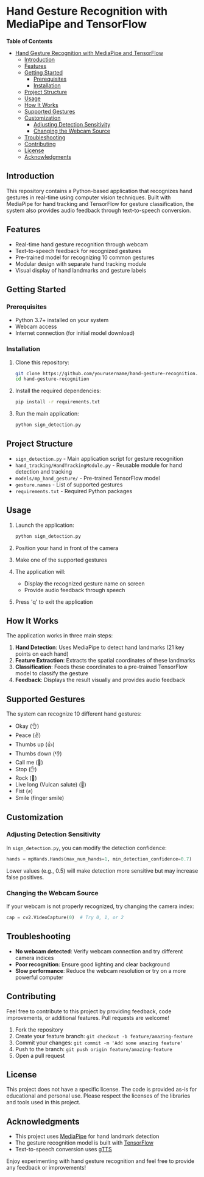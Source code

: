# Hand Gesture Recognition with MediaPipe and TensorFlow

**Table of Contents**

- [Hand Gesture Recognition with MediaPipe and TensorFlow](#hand-gesture-recognition-with-mediapipe-and-tensorflow)
  - [Introduction](#introduction)
  - [Features](#features)
  - [Getting Started](#getting-started)
    - [Prerequisites](#prerequisites)
    - [Installation](#installation)
  - [Project Structure](#project-structure)
  - [Usage](#usage)
  - [How It Works](#how-it-works)
  - [Supported Gestures](#supported-gestures)
  - [Customization](#customization)
    - [Adjusting Detection Sensitivity](#adjusting-detection-sensitivity)
    - [Changing the Webcam Source](#changing-the-webcam-source)
  - [Troubleshooting](#troubleshooting)
  - [Contributing](#contributing)
  - [License](#license)
  - [Acknowledgments](#acknowledgments)

## Introduction

This repository contains a Python-based application that recognizes hand gestures in real-time using computer vision techniques. Built with MediaPipe for hand tracking and TensorFlow for gesture classification, the system also provides audio feedback through text-to-speech conversion.

## Features

- Real-time hand gesture recognition through webcam
- Text-to-speech feedback for recognized gestures
- Pre-trained model for recognizing 10 common gestures
- Modular design with separate hand tracking module
- Visual display of hand landmarks and gesture labels

## Getting Started

### Prerequisites

- Python 3.7+ installed on your system
- Webcam access
- Internet connection (for initial model download)

### Installation

1. Clone this repository:

   ```bash
   git clone https://github.com/yourusername/hand-gesture-recognition.git
   cd hand-gesture-recognition
   ```

2. Install the required dependencies:

   ```bash
   pip install -r requirements.txt
   ```

3. Run the main application:
   ```bash
   python sign_detection.py
   ```

## Project Structure

- `sign_detection.py` - Main application script for gesture recognition
- `hand_tracking/HandTrackingModule.py` - Reusable module for hand detection and tracking
- `models/mp_hand_gesture/` - Pre-trained TensorFlow model
- `gesture.names` - List of supported gestures
- `requirements.txt` - Required Python packages

## Usage

1. Launch the application:

   ```bash
   python sign_detection.py
   ```

2. Position your hand in front of the camera
3. Make one of the supported gestures
4. The application will:
   - Display the recognized gesture name on screen
   - Provide audio feedback through speech
5. Press 'q' to exit the application

## How It Works

The application works in three main steps:

1. **Hand Detection**: Uses MediaPipe to detect hand landmarks (21 key points on each hand)
2. **Feature Extraction**: Extracts the spatial coordinates of these landmarks
3. **Classification**: Feeds these coordinates to a pre-trained TensorFlow model to classify the gesture
4. **Feedback**: Displays the result visually and provides audio feedback

## Supported Gestures

The system can recognize 10 different hand gestures:

- Okay (👌)
- Peace (✌️)
- Thumbs up (👍)
- Thumbs down (👎)
- Call me (🤙)
- Stop (✋)
- Rock (🤘)
- Live long (Vulcan salute) (🖖)
- Fist (✊)
- Smile (finger smile)

## Customization

### Adjusting Detection Sensitivity

In `sign_detection.py`, you can modify the detection confidence:

```python
hands = mpHands.Hands(max_num_hands=1, min_detection_confidence=0.7)
```

Lower values (e.g., 0.5) will make detection more sensitive but may increase false positives.

### Changing the Webcam Source

If your webcam is not properly recognized, try changing the camera index:

```python
cap = cv2.VideoCapture(0)  # Try 0, 1, or 2
```

## Troubleshooting

- **No webcam detected**: Verify webcam connection and try different camera indices
- **Poor recognition**: Ensure good lighting and clear background
- **Slow performance**: Reduce the webcam resolution or try on a more powerful computer

## Contributing

Feel free to contribute to this project by providing feedback, code improvements, or additional features. Pull requests are welcome!

1. Fork the repository
2. Create your feature branch: `git checkout -b feature/amazing-feature`
3. Commit your changes: `git commit -m 'Add some amazing feature'`
4. Push to the branch: `git push origin feature/amazing-feature`
5. Open a pull request

## License

This project does not have a specific license. The code is provided as-is for educational and personal use. Please respect the licenses of the libraries and tools used in this project.

## Acknowledgments

- This project uses [MediaPipe](https://github.com/google/mediapipe) for hand landmark detection
- The gesture recognition model is built with [TensorFlow](https://www.tensorflow.org/)
- Text-to-speech conversion uses [gTTS](https://github.com/pndurette/gTTS)

Enjoy experimenting with hand gesture recognition and feel free to provide any feedback or improvements!
